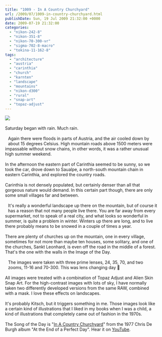```yaml
---
title: "1009 - In A Country Churchyard"
url: /2009/07/1009-in-country-churchyard.html
publishDate: Sun, 19 Jul 2009 21:32:00 +0000
date: 2009-07-19 21:32:00
categories: 
  - "nikon-242-8"
  - "nikon-351-8"
  - "nikon-70-300-vr"
  - "sigma-702-8-macro"
  - "tokina-11-162-8"
tags: 
  - "architecture"
  - "austria"
  - "carinthia"
  - "church"
  - "karnten"
  - "landscape"
  - "mountains"
  - "nikon-d300"
  - "rural"
  - "snap-art"
  - "topaz-adjust"
---
```

<a href="https://d25zfm9zpd7gm5.cloudfront.net/1200x1200/2009/20090718_184630_ps.jpg" target="_blank"><img src="https://d25zfm9zpd7gm5.cloudfront.net/0600x0600/2009/20090718_184630_ps.jpg"/></a><br/><br/>Saturday began with rain. Much rain.<br/><br/><a href="https://d25zfm9zpd7gm5.cloudfront.net/1200x1200/2009/20090718_173538_ps.jpg" target="_blank"><img alt="" border="0" src="https://d25zfm9zpd7gm5.cloudfront.net/0150x0150/2009/20090718_173538_ps.jpg" style="margin: 10pt 10px 10px 0pt; float: left;"/></a> Again there were floods in parts of Austria, and the air cooled down by about 15 degrees Celsius. High mountain roads above 1500 meters were impassable without snow chains, in other words, it was a rather unusual high summer weekend.<br/><br/>In the afternoon the eastern part of Carinthia seemed to be sunny, so we took the car, drove down to Saualpe, a north-south mountain chain in eastern Carinthia, and explored the country roads.<br/><br/><a href="https://d25zfm9zpd7gm5.cloudfront.net/1200x1200/2009/20090718_174601_ps.jpg" target="_blank"><img alt="" border="0" src="https://d25zfm9zpd7gm5.cloudfront.net/0150x0150/2009/20090718_174601_ps.jpg" style="margin: 10pt 10px 10px 0pt; float: right;"/></a> Carinthia is not densely populated, but certainly denser than all that gorgeous nature would demand. In this certain part though, there are only some small villages far and between.<br/><br/><a href="https://d25zfm9zpd7gm5.cloudfront.net/1200x1200/2009/20090718_180802_ps.jpg" target="_blank"><img alt="" border="0" src="https://d25zfm9zpd7gm5.cloudfront.net/0150x0150/2009/20090718_180802_ps.jpg" style="margin: 10pt 10px 10px 0pt; float: left;"/></a> It's really a wonderful landscape up there on the mountain, but of course it has a reason that not many people live there. You are far away from every supermarket, not to speak of a real city, and what looks so wonderful in summer, is quite a problem in winter. Winters up there are long, and to live there probably means to be snowed in a couple of times a year.<br/><br/><a href="https://d25zfm9zpd7gm5.cloudfront.net/1200x1200/2009/20090718_175357_ps.jpg" target="_blank"><img alt="" border="0" src="https://d25zfm9zpd7gm5.cloudfront.net/0150x0150/2009/20090718_175357_ps.jpg" style="margin: 10pt 10px 10px 0pt; float: right;"/></a> There are plenty of churches up on the mountain, one in every village, sometimes for not more than maybe ten houses, some solitary, and one of the churches, Sankt Leonhard, is even off the road in the middle of a forest. That's the one with the walls in the Image of the Day.<br/><br/><a href="https://d25zfm9zpd7gm5.cloudfront.net/1200x1200/2009/20090718_191410_ps.jpg" target="_blank"><img alt="" border="0" src="https://d25zfm9zpd7gm5.cloudfront.net/0150x0150/2009/20090718_191410_ps.jpg" style="margin: 10pt 10px 10px 0pt; float: left;"/></a> The images were taken with three prime lenses, 24, 35, 70, and two zooms, 11-16 and 70-300. This was lens changing day 🙂<br/><br/>All images were treated with a combination of Topaz Adjust and Alien Skin Snap Art. For the high-contrast images with lots of sky, I have normally taken two differently developed versions from the same RAW, combined with a mask. I love these effects on landscapes. <br/><br/> It's probably Kitsch, but it triggers something in me. Those images look like a certain kind of illustrations that I liked in my books when I was a child, a kind of illustrations that completely came out of fashion in the 1970s.<br/><br/>The Song of the Day is "<a href="http://www.lyricsmode.com/lyrics/c/chris_de_burgh/in_a_country_churchyard_let_your_love_shine_on.html" target="_blank">In A Country Churchyard</a>" from the 1977 Chris De Burgh album "At the End of a Perfect Day". Hear it on <a href="http://www.youtube.com/watch?v=2HBwRwHKsY4" target="_blank">YouTube</a>.
